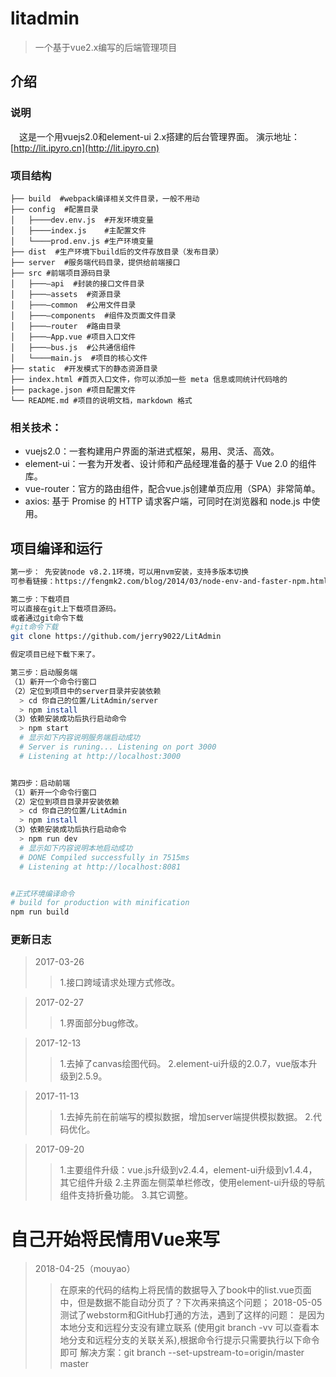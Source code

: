 # litadmin
> 一个基于vue2.x编写的后端管理项目

## 介绍

### 说明

　这是一个用vuejs2.0和element-ui 2.x搭建的后台管理界面。
  演示地址：[http://lit.ipyro.cn](http://lit.ipyro.cn)

### 项目结构
```
├── build  #webpack编译相关文件目录，一般不用动
├── config  #配置目录
│   ├────dev.env.js  #开发环境变量
│   ├────index.js    #主配置文件
│   └────prod.env.js #生产环境变量
├── dist  #生产环境下build后的文件存放目录（发布目录）
├── server  #服务端代码目录，提供给前端接口
├── src #前端项目源码目录
│   ├───—api  #封装的接口文件目录
│   ├───—assets  #资源目录
│   ├───—common  #公用文件目录
│   ├───—components  #组件及页面文件目录
│   ├───—router  #路由目录
│   ├───—App.vue #项目入口文件
│   ├───—bus.js  #公共通信组件
│   └────main.js  #项目的核心文件
├── static  #开发模式下的静态资源目录
├── index.html #首页入口文件，你可以添加一些 meta 信息或同统计代码啥的
├── package.json #项目配置文件
└── README.md #项目的说明文档，markdown 格式
```

### 相关技术：

* vuejs2.0：一套构建用户界面的渐进式框架，易用、灵活、高效。
* element-ui：一套为开发者、设计师和产品经理准备的基于 Vue 2.0 的组件库。
* vue-router：官方的路由组件，配合vue.js创建单页应用（SPA）非常简单。
* axios: 基于 Promise 的 HTTP 请求客户端，可同时在浏览器和 node.js 中使用。

## 项目编译和运行

``` bash
第一步： 先安装node v8.2.1环境，可以用nvm安装，支持多版本切换
可参看链接：https://fengmk2.com/blog/2014/03/node-env-and-faster-npm.html

第二步：下载项目
可以直接在git上下载项目源码。
或者通过git命令下载
#git命令下载
git clone https://github.com/jerry9022/LitAdmin

假定项目已经下载下来了。

第三步：启动服务端
（1）新开一个命令行窗口
（2）定位到项目中的server目录并安装依赖
  > cd 你自己的位置/LitAdmin/server
  > npm install
（3）依赖安装成功后执行启动命令
  > npm start
  # 显示如下内容说明服务端启动成功
  # Server is runing... Listening on port 3000
  # Listening at http://localhost:3000


第四步：启动前端
（1）新开一个命令行窗口
（2）定位到项目目录并安装依赖
  > cd 你自己的位置/LitAdmin
  > npm install
（3）依赖安装成功后执行启动命令
  > npm run dev
  # 显示如下内容说明本地启动成功
  # DONE Compiled successfully in 7515ms
  # Listening at http://localhost:8081


#正式环境编译命令
# build for production with minification
npm run build

```


### 更新日志
> 2017-03-26
 >> 1.接口跨域请求处理方式修改。

 > 2017-02-27
 >> 1.界面部分bug修改。

 > 2017-12-13
 >> 1.去掉了canvas绘图代码。
 >> 2.element-ui升级的2.0.7，vue版本升级到2.5.9。

 > 2017-11-13
 >> 1.去掉先前在前端写的模拟数据，增加server端提供模拟数据。
 >> 2.代码优化。

 > 2017-09-20
 >> 1.主要组件升级：vue.js升级到v2.4.4，element-ui升级到v1.4.4，其它组件升级
 >> 2.主界面左侧菜单栏修改，使用element-ui升级的导航组件支持折叠功能。
 >> 3.其它调整。

 # 自己开始将民情用Vue来写
 > 2018-04-25（mouyao）
 >> 在原来的代码的结构上将民情的数据导入了book中的list.vue页面中，但是数据不能自动分页了？下次再来搞这个问题；
>2018-05-05
>测试了webstorm和GitHub打通的方法，遇到了这样的问题：
>是因为本地分支和远程分支没有建立联系 (使用git branch -vv  可以查看本地分支和远程分支的关联关系),根据命令行提示只需要执行以下命令即可
>解决方案：git branch --set-upstream-to=origin/master master





